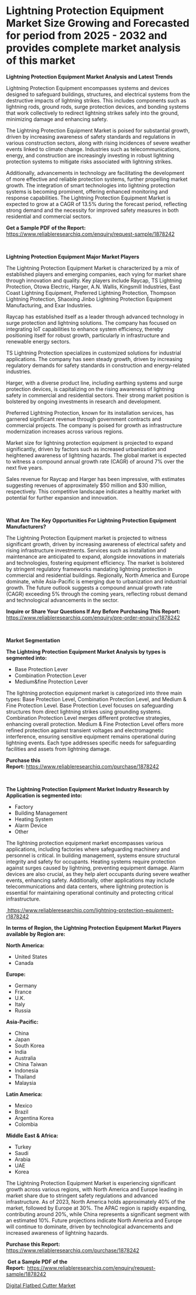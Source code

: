 <p><h1>Lightning Protection Equipment Market Size Growing and Forecasted for period from 2025 - 2032 and provides complete market analysis of this market</h1></p><p><strong>Lightning Protection Equipment Market Analysis and Latest Trends</strong></p>
<p><p>Lightning Protection Equipment encompasses systems and devices designed to safeguard buildings, structures, and electrical systems from the destructive impacts of lightning strikes. This includes components such as lightning rods, ground rods, surge protection devices, and bonding systems that work collectively to redirect lightning strikes safely into the ground, minimizing damage and enhancing safety.</p><p>The Lightning Protection Equipment Market is poised for substantial growth, driven by increasing awareness of safety standards and regulations in various construction sectors, along with rising incidences of severe weather events linked to climate change. Industries such as telecommunications, energy, and construction are increasingly investing in robust lightning protection systems to mitigate risks associated with lightning strikes. </p><p>Additionally, advancements in technology are facilitating the development of more effective and reliable protection systems, further propelling market growth. The integration of smart technologies into lightning protection systems is becoming prominent, offering enhanced monitoring and response capabilities. The Lightning Protection Equipment Market is expected to grow at a CAGR of 13.5% during the forecast period, reflecting strong demand and the necessity for improved safety measures in both residential and commercial sectors.</p></p>
<p><strong>Get a Sample PDF of the Report:&nbsp;</strong> <a href="https://www.reliableresearchiq.com/enquiry/request-sample/1878242?utm_campaign=2482&utm_medium=2&utm_source=Github&utm_content=ia&utm_term=20022025&utm_id=lightning-protection-equipment">https://www.reliableresearchiq.com/enquiry/request-sample/1878242</a></p>
<p>&nbsp;</p>
<p><strong>Lightning Protection Equipment Major Market Players</strong></p>
<p><p>The Lightning Protection Equipment Market is characterized by a mix of established players and emerging companies, each vying for market share through innovation and quality. Key players include Raycap, TS Lightning Protection, Otowa Electric, Harger, A.N. Wallis, Kingsmill Industries, East Coast Lightning Equipment, Preferred Lightning Protection, Thompson Lightning Protection, Shaoxing Jinbo Lightning Protection Equipment Manufacturing, and Exar Industries.</p><p>Raycap has established itself as a leader through advanced technology in surge protection and lightning solutions. The company has focused on integrating IoT capabilities to enhance system efficiency, thereby positioning itself for robust growth, particularly in infrastructure and renewable energy sectors.</p><p>TS Lightning Protection specializes in customized solutions for industrial applications. The company has seen steady growth, driven by increasing regulatory demands for safety standards in construction and energy-related industries. </p><p>Harger, with a diverse product line, including earthing systems and surge protection devices, is capitalizing on the rising awareness of lightning safety in commercial and residential sectors. Their strong market position is bolstered by ongoing investments in research and development.</p><p>Preferred Lightning Protection, known for its installation services, has garnered significant revenue through government contracts and commercial projects. The company is poised for growth as infrastructure modernization increases across various regions.</p><p>Market size for lightning protection equipment is projected to expand significantly, driven by factors such as increased urbanization and heightened awareness of lightning hazards. The global market is expected to witness a compound annual growth rate (CAGR) of around 7% over the next five years.</p><p>Sales revenue for Raycap and Harger has been impressive, with estimates suggesting revenues of approximately $50 million and $30 million, respectively. This competitive landscape indicates a healthy market with potential for further expansion and innovation.</p></p>
<p>&nbsp;</p>
<p><strong>What Are The Key Opportunities For Lightning Protection Equipment Manufacturers?</strong></p>
<p><p>The Lightning Protection Equipment market is projected to witness significant growth, driven by increasing awareness of electrical safety and rising infrastructure investments. Services such as installation and maintenance are anticipated to expand, alongside innovations in materials and technologies, fostering equipment efficiency. The market is bolstered by stringent regulatory frameworks mandating lightning protection in commercial and residential buildings. Regionally, North America and Europe dominate, while Asia-Pacific is emerging due to urbanization and industrial growth. The future outlook suggests a compound annual growth rate (CAGR) exceeding 5% through the coming years, reflecting robust demand and technological advancements in the sector.</p></p>
<p><strong>Inquire or Share Your Questions If Any Before Purchasing This Report:</strong> <a href="https://www.reliableresearchiq.com/enquiry/pre-order-enquiry/1878242?utm_campaign=2482&utm_medium=2&utm_source=Github&utm_content=ia&utm_term=20022025&utm_id=lightning-protection-equipment">https://www.reliableresearchiq.com/enquiry/pre-order-enquiry/1878242</a></p>
<p>&nbsp;</p>
<p><strong>Market Segmentation</strong></p>
<p><strong>The Lightning Protection Equipment Market Analysis by types is segmented into:</strong></p>
<p><ul><li>Base Protection Lever</li><li>Combination Protection Lever</li><li>Medium&fine Protection Lever</li></ul></p>
<p><p>The lightning protection equipment market is categorized into three main types: Base Protection Level, Combination Protection Level, and Medium & Fine Protection Level. Base Protection Level focuses on safeguarding structures from direct lightning strikes using grounding systems. Combination Protection Level merges different protective strategies, enhancing overall protection. Medium & Fine Protection Level offers more refined protection against transient voltages and electromagnetic interference, ensuring sensitive equipment remains operational during lightning events. Each type addresses specific needs for safeguarding facilities and assets from lightning damage.</p></p>
<p><strong>Purchase this Report:&nbsp;</strong><a href="https://www.reliableresearchiq.com/purchase/1878242?utm_campaign=2482&utm_medium=2&utm_source=Github&utm_content=ia&utm_term=20022025&utm_id=lightning-protection-equipment">https://www.reliableresearchiq.com/purchase/1878242</a></p>
<p>&nbsp;</p>
<p><strong>The Lightning Protection Equipment Market Industry Research by Application is segmented into:</strong></p>
<p><ul><li>Factory</li><li>Building Management</li><li>Heating System</li><li>Alarm Device</li><li>Other</li></ul></p>
<p><p>The lightning protection equipment market encompasses various applications, including factories where safeguarding machinery and personnel is critical. In building management, systems ensure structural integrity and safety for occupants. Heating systems require protection against surges caused by lightning, preventing equipment damage. Alarm devices are also crucial, as they help alert occupants during severe weather events, enhancing safety. Additionally, other applications may include telecommunications and data centers, where lightning protection is essential for maintaining operational continuity and protecting critical infrastructure.</p></p>
<p><a href="https://www.reliableresearchiq.com/lightning-protection-equipment-r1878242?utm_campaign=2482&utm_medium=2&utm_source=Github&utm_content=ia&utm_term=20022025&utm_id=lightning-protection-equipment">&nbsp;https://www.reliableresearchiq.com/lightning-protection-equipment-r1878242</a></p>
<p><strong>In terms of Region, the Lightning Protection Equipment Market Players available by Region are:</strong></p>
<p>
    <p> <strong> North America: </strong>
        <ul>
            <li>United States</li>
            <li>Canada</li>
        </ul>
        </p> 
    <p> <strong> Europe: </strong>
        <ul>
            <li>Germany</li>
            <li>France</li>
            <li>U.K.</li>
            <li>Italy</li>
            <li>Russia</li>
        </ul>
        </p> 
    <p> <strong> Asia-Pacific: </strong>
        <ul>
            <li>China</li>
            <li>Japan</li>
            <li>South Korea</li>
            <li>India</li>
            <li>Australia</li>
            <li>China Taiwan</li>
            <li>Indonesia</li>
            <li>Thailand</li>
            <li>Malaysia</li>
        </ul>
        </p> 
    <p> <strong> Latin America: </strong>
        <ul>
            <li>Mexico</li>
            <li>Brazil</li>
            <li>Argentina Korea</li>
            <li>Colombia</li>
        </ul>
        </p> 
    <p> <strong> Middle East & Africa: </strong>
        <ul>
            <li>Turkey</li>
            <li>Saudi</li>
            <li>Arabia</li>
            <li>UAE</li>
            <li>Korea</li>
        </ul>
    </p>
    </p>
<p><p>The Lightning Protection Equipment Market is experiencing significant growth across various regions, with North America and Europe leading in market share due to stringent safety regulations and advanced infrastructure. As of 2023, North America holds approximately 40% of the market, followed by Europe at 30%. The APAC region is rapidly expanding, contributing around 20%, while China represents a significant segment with an estimated 10%. Future projections indicate North America and Europe will continue to dominate, driven by technological advancements and increased awareness of lightning hazards.</p></p>
<p><strong>Purchase this Report: </strong><a href="https://www.reliableresearchiq.com/purchase/1878242?utm_campaign=2482&utm_medium=2&utm_source=Github&utm_content=ia&utm_term=20022025&utm_id=lightning-protection-equipment">https://www.reliableresearchiq.com/purchase/1878242</a></p>
<p>&nbsp;<strong>Get a Sample PDF of the Report:&nbsp;&nbsp;</strong><a href="https://www.reliableresearchiq.com/enquiry/request-sample/1878242?utm_campaign=2482&utm_medium=2&utm_source=Github&utm_content=ia&utm_term=20022025&utm_id=lightning-protection-equipment">https://www.reliableresearchiq.com/enquiry/request-sample/1878242</a></p>
<p><strong></strong></p>
<p><p><a href="https://github.com/akaalahk/Market-Research-Report-List-1/blob/main/digital-flatbed-cutter-market.md?utm_campaign=2482&utm_medium=2&utm_source=Github&utm_content=ia&utm_term=20022025&utm_id=lightning-protection-equipment">Digital Flatbed Cutter Market</a></p></p>